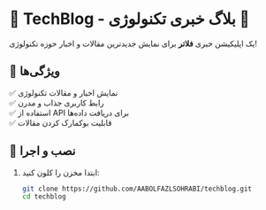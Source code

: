 # 📰 TechBlog - بلاگ خبری تکنولوژی 🚀

یک اپلیکیشن خبری **فلاتر** برای نمایش جدیدترین مقالات و اخبار حوزه تکنولوژی!

## 📌 ویژگی‌ها
✅ نمایش اخبار و مقالات تکنولوژی  
✅ رابط کاربری جذاب و مدرن  
✅ استفاده از API برای دریافت داده‌ها  
✅ قابلیت بوکمارک کردن مقالات

## 🚀 نصب و اجرا

1. ابتدا مخزن را کلون کنید:
   ```sh
   git clone https://github.com/AABOLFAZLSOHRABI/techblog.git
   cd techblog
